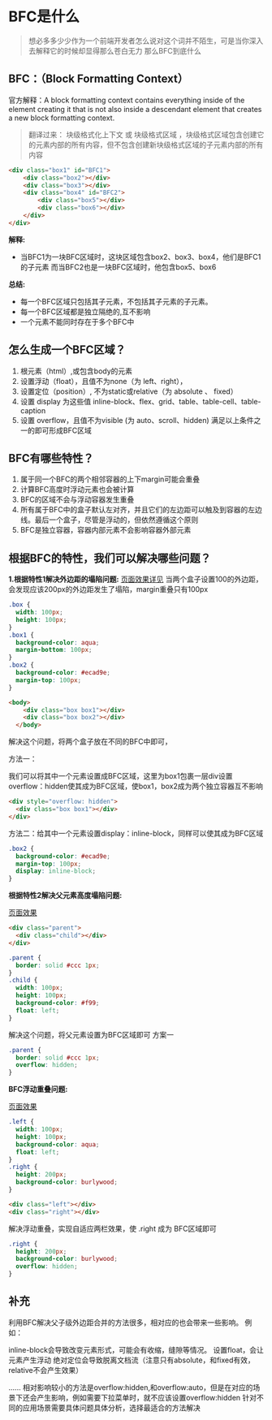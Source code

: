 # BFC是什么

> 想必多多少少作为一个前端开发者怎么说对这个词并不陌生，可是当你深入去解释它的时候却显得那么苍白无力
> 那么BFC到底什么

## BFC：（Block Formatting Context）

官方解释：A block formatting context contains everything inside of the element creating it that is not also inside a descendant element that creates a new block formatting context.
>翻译过来： 块级格式化上下文 或 块级格式区域 ，块级格式区域包含创建它的元素内部的所有内容，但不包含创建新块级格式区域的子元素内部的所有内容

```html
<div class="box1" id="BFC1">
    <div class="box2"></div>
    <div class="box3"></div>
    <div class="box4" id="BFC2">
        <div class="box5"></div>
        <div class="box6"></div>
    </div>
</div>
```

**解释:**

- 当BFC1为一块BFC区域时，这块区域包含box2、box3、box4，他们是BFC1的子元素
而当BFC2也是一块BFC区域时，他包含box5、box6

**总结:**

- 每一个BFC区域只包括其子元素，不包括其子元素的子元素。
- 每一个BFC区域都是独立隔绝的,互不影响
- 一个元素不能同时存在于多个BFC中

## 怎么生成一个BFC区域？

1. 根元素（html）,或包含body的元素
2. 设置浮动（float），且值不为none（为 left、right），
3. 设置定位（position）, 不为static或relative（为 absolute 、 fixed）
4. 设置 display 为这些值 inline-block、flex、grid、table、table-cell、table-caption
5. 设置 overflow，且值不为visible (为 auto、scroll、hidden)
满足以上条件之一的即可形成BFC区域

## BFC有哪些特性？

1. 属于同一个BFC的两个相邻容器的上下margin可能会重叠
2. 计算BFC高度时浮动元素也会被计算
3. BFC的区域不会与浮动容器发生重叠
4. 所有属于BFC中的盒子默认左对齐，并且它们的左边距可以触及到容器的左边线。最后一个盒子，尽管是浮动的，但依然遵循这个原则
5. BFC是独立容器，容器内部元素不会影响容器外部元素

## 根据BFC的特性，我们可以解决哪些问题？

**1.根据特性1解决外边距的塌陷问题:**
[页面效果详见](https://codepen.io/chrisworkalx/pen/BaGpQMQ)
当两个盒子设置100的外边距，会发现应该200px的外边距发生了塌陷，margin重叠只有100px

```css
.box {
  width: 100px;
  height: 100px;
}
.box1 {
  background-color: aqua;
  margin-bottom: 100px;
}
.box2 {
  background-color: #ecad9e;
  margin-top: 100px;
}
```

```html
<body>
    <div class="box box1"></div>
    <div class="box box2"></div>
  </body>
```

解决这个问题，将两个盒子放在不同的BFC中即可，

方法一：

我们可以将其中一个元素设置成BFC区域，这里为box1包裹一层div设置overflow：hidden使其成为BFC区域，使box1，box2成为两个独立容器互不影响

```html
<div style="overflow: hidden">
  <div class="box box1"></div>
</div>
```

方法二：给其中一个元素设置display：inline-block，同样可以使其成为BFC区域

```css
.box2 {
  background-color: #ecad9e;
  margin-top: 100px;
  display: inline-block;
}
```

**根据特性2解决父元素高度塌陷问题:**

[页面效果](https://codepen.io/chrisworkalx/pen/ExOZZxM)

```html
<div class="parent">
  <div class="child"></div>
</div>
```

```css
.parent {
  border: solid #ccc 1px;
}
.child {
  width: 100px;
  height: 100px;
  background-color: #f99;
  float: left;
}
```

解决这个问题，将父元素设置为BFC区域即可
方案一

```css
.parent {
  border: solid #ccc 1px;
  overflow: hidden;
}
```

**BFC浮动重叠问题:**

[页面效果](https://codepen.io/chrisworkalx/pen/VwVPPav)
```css
.left {
  width: 100px;
  height: 100px;
  background-color: aqua;
  float: left;
}
.right {
  height: 200px;
  background-color: burlywood;
}
```

```html
<div class="left"></div>
<div class="right"></div>
```

解决浮动重叠，实现自适应两栏效果，使 .right 成为 BFC区域即可

```css
.right {
  height: 200px;
  background-color: burlywood;
  overflow: hidden;
}
```

## 补充

利用BFC解决父子级外边距合并的方法很多，相对应的也会带来一些影响。
例如：

inline-block会导致改变元素形式，可能会有收缩，缝隙等情况。
设置float，会让元素产生浮动
绝对定位会导致脱离文档流（注意只有absolute，和fixed有效，relative不会产生效果）

......
相对影响较小的方法是overflow:hidden,和overflow:auto，但是在对应的场景下还会产生影响，例如需要下拉菜单时，就不应该设置overflow:hidden
针对不同的应用场景需要具体问题具体分析，选择最适合的方法解决
